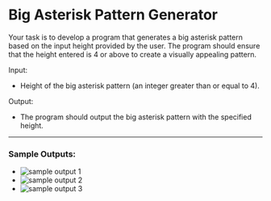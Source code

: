 # Big Asterisk Pattern Generator
Your task is to develop a program that generates a big asterisk pattern based on the input height provided by the user. The program should ensure that the height entered is 4 or above to create a visually appealing pattern.

Input:

-   Height of the big asterisk pattern (an integer greater than or equal to 4).

Output:

-   The program should output the big asterisk pattern with the specified height.
---
### Sample Outputs: 
- ![sample output 1]()
- ![sample output 2]()
- ![sample output 3]()